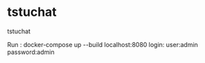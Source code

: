 # tstuchat
tstuchat

Run : docker-compose up --build
localhost:8080
login: user:admin password:admin
